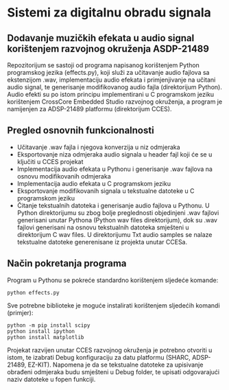 # Sistemi za digitalnu obradu signala
## Dodavanje muzičkih efekata u audio signal korištenjem razvojnog okruženja ASDP-21489
Repozitorijum se sastoji od programa napisanog korištenjem Python programskog jezika (effects.py), koji služi za učitavanje audio fajlova sa ekstenzijom .wav, implementaciju audio efekata i primjenjivanje na učitani audio signal, te generisanje modifikovanog audio fajla (direktorijum Python). Audio efekti su po istom principu implementirani u C programskom jeziku korištenjem CrossCore Embedded Studio razvojnog okruženja, a program je namijenjen za ADSP-21489 platformu (direktorijum CCES). 

## Pregled osnovnih funkcionalnosti
- Učitavanje .wav fajla i njegova konverzija u niz odmjeraka
- Eksportovanje niza odmjeraka audio signala u header fajl koji će se u ključiti u CCES projekat
- Implementacija audio efekata u Pythonu i generisanje .wav fajlova na osnovu modifikovanih odmjeraka
- Implementacija audio efekata u C programskom jeziku
- Eksportovanje modifikovanih signala u tekstualne datoteke u C programskom jeziku
- Čitanje tekstualnih datoteka i generisanje audio fajlova u Pythonu.
U Python direktorijumu su zbog bolje preglednosti objedinjeni .wav fajlovi generisani unutar Pythona (Python wav files direktorijum), dok su .wav fajlovi generisani na osnovu tekstualnih datoteka smješteni u direktorijum C wav files. U direktorijumu Txt audio samples se nalaze tekstualne datoteke generenisane iz projekta unutar CCESa.
## Način pokretanja programa
  Program u Pythonu se pokreće standardno korištenjem sljedeće komande:
```
python effects.py
```
Sve potrebne biblioteke je moguće instalirati korištenjem sljedećih komandi (primjer):
```
python -m pip install scipy
python install ipython
python install matplotlib
```
Projekat razvijen unutar CCES razvojnog okruženja je potrebno otvoriti u istom, te izabrati Debug konfiguraciju za datu platformu (SHARC, ADSP-21489, EZ-KIT). Napomena je da se tekstualne datoteke za upisivanje obrađeni odmjeraka budu smješteni u Debug folder, te upisati odgovarajući naziv datoteke u fopen funkciji.
